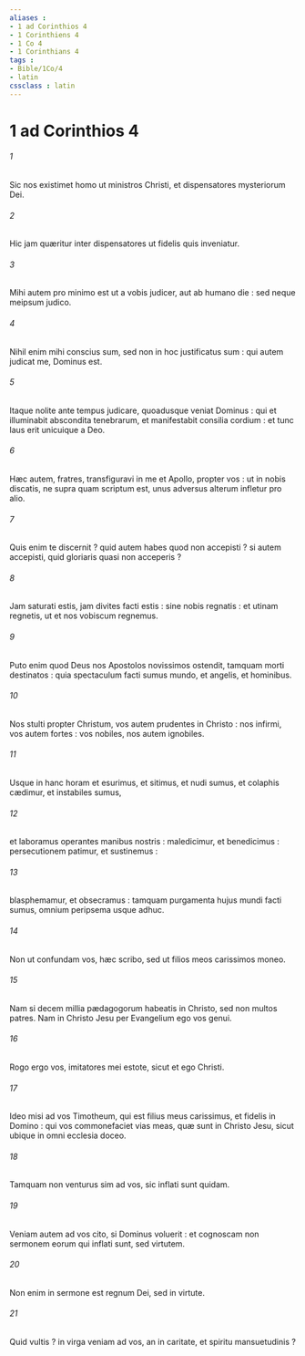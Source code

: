 ```yaml
---
aliases : 
- 1 ad Corinthios 4
- 1 Corinthiens 4
- 1 Co 4
- 1 Corinthians 4
tags : 
- Bible/1Co/4
- latin
cssclass : latin
---
```


# 1 ad Corinthios 4

###### 1
Sic nos existimet homo ut ministros Christi, et dispensatores mysteriorum Dei.
###### 2
Hic jam quæritur inter dispensatores ut fidelis quis inveniatur.
###### 3
Mihi autem pro minimo est ut a vobis judicer, aut ab humano die : sed neque meipsum judico.
###### 4
Nihil enim mihi conscius sum, sed non in hoc justificatus sum : qui autem judicat me, Dominus est.
###### 5
Itaque nolite ante tempus judicare, quoadusque veniat Dominus : qui et illuminabit abscondita tenebrarum, et manifestabit consilia cordium : et tunc laus erit unicuique a Deo.
###### 6
Hæc autem, fratres, transfiguravi in me et Apollo, propter vos : ut in nobis discatis, ne supra quam scriptum est, unus adversus alterum infletur pro alio.
###### 7
Quis enim te discernit ? quid autem habes quod non accepisti ? si autem accepisti, quid gloriaris quasi non acceperis ?
###### 8
Jam saturati estis, jam divites facti estis : sine nobis regnatis : et utinam regnetis, ut et nos vobiscum regnemus.
###### 9
Puto enim quod Deus nos Apostolos novissimos ostendit, tamquam morti destinatos : quia spectaculum facti sumus mundo, et angelis, et hominibus.
###### 10
Nos stulti propter Christum, vos autem prudentes in Christo : nos infirmi, vos autem fortes : vos nobiles, nos autem ignobiles.
###### 11
Usque in hanc horam et esurimus, et sitimus, et nudi sumus, et colaphis cædimur, et instabiles sumus,
###### 12
et laboramus operantes manibus nostris : maledicimur, et benedicimus : persecutionem patimur, et sustinemus :
###### 13
blasphemamur, et obsecramus : tamquam purgamenta hujus mundi facti sumus, omnium peripsema usque adhuc.
###### 14
Non ut confundam vos, hæc scribo, sed ut filios meos carissimos moneo.
###### 15
Nam si decem millia pædagogorum habeatis in Christo, sed non multos patres. Nam in Christo Jesu per Evangelium ego vos genui.
###### 16
Rogo ergo vos, imitatores mei estote, sicut et ego Christi.
###### 17
Ideo misi ad vos Timotheum, qui est filius meus carissimus, et fidelis in Domino : qui vos commonefaciet vias meas, quæ sunt in Christo Jesu, sicut ubique in omni ecclesia doceo.
###### 18
Tamquam non venturus sim ad vos, sic inflati sunt quidam.
###### 19
Veniam autem ad vos cito, si Dominus voluerit : et cognoscam non sermonem eorum qui inflati sunt, sed virtutem.
###### 20
Non enim in sermone est regnum Dei, sed in virtute.
###### 21
Quid vultis ? in virga veniam ad vos, an in caritate, et spiritu mansuetudinis ?
